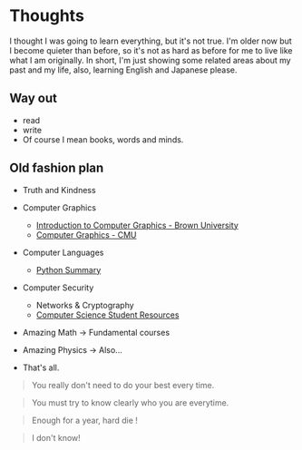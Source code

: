 # Thoughts

I thought I was going to learn everything, but it's not true. I'm older now but I become quieter than before, so it's not as hard as before for me to live like what I am originally. In short, I'm just showing some related areas about my past and my life, also, learning English and Japanese please. 

## Way out

- read
- write
- Of course I mean books, words and minds.

## Old fashion plan

- Truth and Kindness
- Computer Graphics

  - [Introduction to Computer Graphics - Brown University](https://cs.brown.edu/courses/cs123/)
  - [Computer Graphics - CMU](15462.courses.cs.cmu.edu/)
- Computer Languages
  - [Python Summary](http://www.cs.ucc.ie/~hoare/python_summary.pdf)
- Computer Security
  - Networks & Cryptography
  - [Computer Science Student Resources](http://www.computersciencestudent.com/)
- Amazing Math        -> Fundamental courses
- Amazing Physics     -> Also...
- That's all.

> You really don't need to do your best every time.

> You must try to know clearly who you are everytime. 

> Enough for a year, hard die !

> I don't know!
